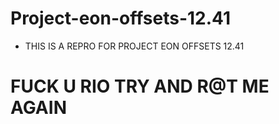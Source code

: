 # Project-eon-offsets-12.41


- THIS IS A REPRO FOR PROJECT EON OFFSETS 12.41 




# FUCK U RIO TRY AND R@T ME AGAIN
